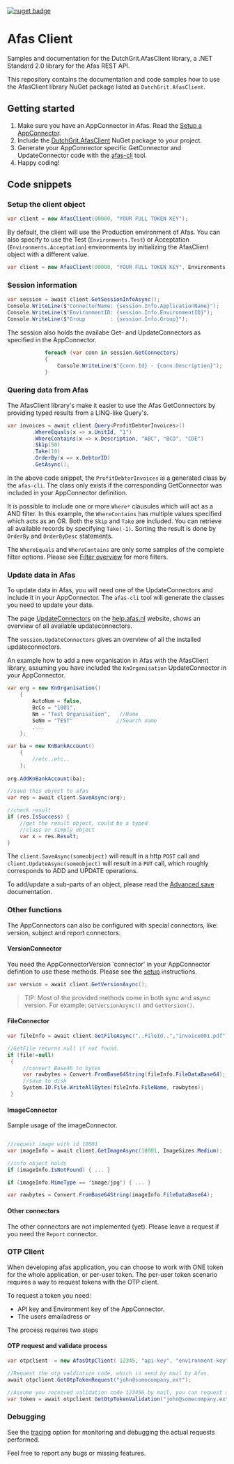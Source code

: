 [![nuget badge](https://img.shields.io/nuget/v/DutchGrit.AfasClient.svg)](https://www.nuget.org/packages/DutchGrit.AfasClient/)

# Afas Client
Samples and documentation for the DutchGrit.AfasClient library, a .NET Standard 2.0 library for the Afas REST API.

This repository contains the documentation and code samples how to use the AfasClient library NuGet package listed as `DutchGrit.AfasClient`. 


## Getting started

1. Make sure you have an AppConnector in Afas. Read the [Setup a AppConnector](SetupAppConnector.MD).  
2. Include the [DutchGrit.AfasClient](https://www.nuget.org/packages/DutchGrit.AfasClient/) NuGet package to your project.
3. Generate your AppConnector specific GetConnector and UpdateConnector code with the [afas-cli](https://github.com/dutchgrit/afascli) tool.
4. Happy coding!  

## Code snippets

### Setup the client object

```cs
var client = new AfasClient(00000, "YOUR FULL TOKEN KEY");
```

By default, the client will use the Production environment of Afas. You can also specify to use the Test (`Environments.Test`) or Acceptation (`Environments.Acceptation`) environments by initializing the AfasClient object with a different value.

```cs
var client = new AfasClient(00000, "YOUR FULL TOKEN KEY", Environments.Test);
```

### Session information

```cs
var session = await client.GetSessionInfoAsync();
Console.WriteLine($"ConnectorName: {session.Info.ApplicationName}");
Console.WriteLine($"EnvironmentID: {session.Info.EnvironmentID}");
Console.WriteLine($"Group        : {session.Info.Group}");
``` 

The session also holds the availabe Get- and UpdateConnectors as specified in the AppConnector.

```cs
            foreach (var conn in session.GetConnectors)
            {
                Console.WriteLine($"{conn.Id} - {conn.Description}");
            }

```

### Quering data from Afas  

The AfasClient library's make it easier to use the Afas GetConnectors by providing typed results from a LINQ-like Query's. 

```cs
var invoices = await client.Query<ProfitDebtorInvoices>()
        .WhereEquals(x => x.UnitId, "1")
        .WhereContains(x => x.Description, "ABC", "BCD", "CDE")
        .Skip(50)
        .Take(10)
        .OrderBy(x => x.DebtorID)
        .GetAsync();
```

In the above code snippet, the `ProfitDebtorInvoices` is a generated class by the `afas-cli`. The class only exists if the corresponding GetConnector was included in your AppConnector definition.

It is possible to include one or more `Where*` clausules which will act as a AND filter. In this example, the `WhereContains` has multiple values specified which acts as an OR. Both the `Skip` and `Take` are included. You can retrieve all available records by specifying `Take(-1)`.  Sorting the result is done by `OrderBy` and `OrderByDesc` statements.  

The `WhereEquals` and `WhereContains` are only some samples of the complete filter options. Please see [Filter overview](QueryFilters.md) for more filters. 


### Update data in Afas

To update data in Afas, you will need one of the UpdateConnectors and include it in your AppConnector. The `afas-cli` tool will generate the classes you need to update your data. 

The page [UpdateConnectors](https://help.afas.nl/help/NL/SE/App_Conect_UpdDsc.htm) on the [help.afas.nl](https://help.afas.nl) website, shows an overview of all available updateconnectors.

The `session.UpdateConnectors` gives an overview of all the installed updateconnectors.

An example how to add a new organisation in Afas with the AfasClient library, assuming you have included the `KnOrganisation` UpdateConnector in your AppConnector.



```cs
var org = new KnOrganisation()
    {
        AutoNum = false,
        BcCo = "1001",
        Nm = "Test Organisation",   //Name
        SeNm = "TEST"              //Search name
        ,...
    };

var ba = new KnBankAccount()
    { 
        //etc..etc..
    };
            
org.AddKnBankAccount(ba);

//save this object to afas
var res = await client.SaveAsync(org);

//check result
if (res.IsSuccess) {
    //get the result object, could be a typed 
    //class or simply object
    var x = res.Result;
}
```

The `client.SaveAsync(someobject)` will result in a http `POST` call and `client.UpdateAsync(someobject)` will result in a `PUT` call, which roughly corresponds to ADD and UPDATE operations. 

To add/update a sub-parts of an object, please read the [Advanced save](AdvancedSave.md) documentation.


### Other functions

The AppConnectors can also be configured with special connectors, like: version, subject and report connectors.

#### VersionConnector

You need the AppConnectorVersion 'connector' in your AppConnector defintion to use these methods. Please see the [setup](SetupAppConnector.md) instructions.

```cs
var version = await client.GetVersionAsync();
```
> TIP: Most of the provided methods come in both sync and async version. For example: `GetVersionAsync()` and `GetVersion()`.

#### FileConnector

``` cs 
var fileInfo = await client.GetFileAsync("..FileId..","invoice001.pdf");

//GetFile returns null if not found. 
if (file!=null) 
 {
     //convert Base46 to bytes
     var rawbytes = Convert.FromBase64String(fileInfo.FileDataBase64);
     //save to disk
     System.IO.File.WriteAllBytes(fileInfo.FileName, rawbytes);
 }
```

#### ImageConnector

Sample usage of the imageConnector. 

``` cs

//request image with id 10001
var imageInfo = await client.GetImageAsync(10001, ImageSizes.Medium);

//info object holds 
if (imageInfo.IsNotFound) { ... }

if (imageInfo.MimeType == 'image/jpg') { ... }

var rawbytes = Convert.FromBase64String(imageInfo.FileDataBase64);

```

#### Other connectors

The other connectors are not implemented (yet). 
Please leave a request if you need the `Report` connector.  

### OTP Client

When developing afas application, you can choose to work with ONE token for the whole application, or per-user token. 
The per-user token scenario requires a way to request tokens with the OTP client. 

To request a token you need:
- API key and Environment key of the AppConnector.
- The users emailadress or 

The process requires two steps
#### OTP request and validate process

``` cs
var otpclient  = new AfasOtpClient( 12345, "api-key", "environment-key" );

//Request the otp valdiation code, which is send by mail by Afas.
await otpclient.GetOtpTokenRequest("john@somecompany.ext"); 

//Assume you received validation code 123456 by mail, you can request a token. 
var token = await otpclient.GetOtpTokenValidation("john@somecompany.ext", "123456";)

``` 

### Debugging

See the [tracing](Tracing.MD) option for monitoring and debugging the actual requests performed.

Feel free to report any bugs or missing features.

